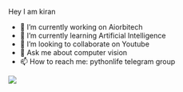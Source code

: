   Hey I am kiran

- 🔭 I’m currently working on Aiorbitech
- 🌱 I’m currently learning Artificial Intelligence
- 👯 I’m looking to collaborate on Youtube
- 💬 Ask me about computer vision
- 📫 How to reach me: pythonlife telegram group
<img src="https://github-readme-stats.vercel.app/api?username=kiransagar1&&show_icons=true&title_color=ffffff&icon_color=bb2acf&text_color=daf7dc&bg_color=151515">
